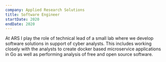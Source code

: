 ```yaml
---
company: Applied Research Solutions
title: Software Engineer
startDate: 2020
endDate: 2020
---
```

At ARS I play the role of technical lead of a small lab where we develop software solutions in support of cyber analysts. This includes working closely with the analysts to  create docker based microservice applications in Go as well as performing analysis of free and open source software. 
